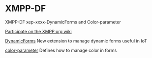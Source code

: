 XMPP-DF
=======

XMPP-DF  xep-xxxx-DynamicForms and Color-parameter

[Participate on the XMPP org wiki](http://wiki.xmpp.org/web/Tech_pages/IoT_systems)

[DynamicForms](http://htmlpreview.github.com/?https://github.com/joachimlindborg/XMPP-DF/blob/master/dynamic-forms.html)
    New extension to manage dynamic forms useful in IoT 

[color-parameter](http://htmlpreview.github.com/?https://github.com/joachimlindborg/XMPP-DF/blob/master/color-parameter.html)
  	Defines how to manage color in forms 
    
